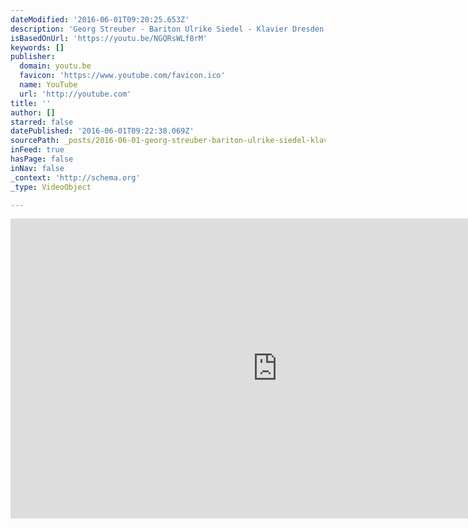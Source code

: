 ```yaml
---
dateModified: '2016-06-01T09:20:25.653Z'
description: 'Georg Streuber - Bariton Ulrike Siedel - Klavier Dresden 2013 http://www.georg-streuber.de Filmproduktion: ravir (http://www.ravir.de)'
isBasedOnUrl: 'https://youtu.be/NGQRsWLf8rM'
keywords: []
publisher:
  domain: youtu.be
  favicon: 'https://www.youtube.com/favicon.ico'
  name: YouTube
  url: 'http://youtube.com'
title: ''
author: []
starred: false
datePublished: '2016-06-01T09:22:38.069Z'
sourcePath: _posts/2016-06-01-georg-streuber-bariton-ulrike-siedel-klavier-dresden-201.md
inFeed: true
hasPage: false
inNav: false
_context: 'http://schema.org'
_type: VideoObject

---
```

<iframe src="https://cdn.embedly.com/widgets/media.html?src=http%3A%2F%2Fwww.youtube.com%2Fembed%2FNGQRsWLf8rM&amp;url=http%3A%2F%2Fwww.youtube.com%2Fwatch%3Fv%3DNGQRsWLf8rM&amp;image=http%3A%2F%2Fi.ytimg.com%2Fvi%2FNGQRsWLf8rM%2Fhqdefault.jpg&amp;key=b7d04c9b404c499eba89ee7072e1c4f7&amp;type=text%2Fhtml&amp;schema=youtube" width="854" height="480" scrolling="no" frameborder="0" allowfullscreen="" style=""></iframe>
